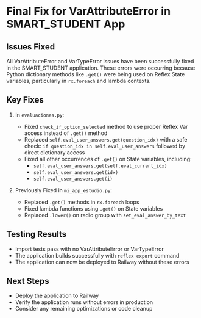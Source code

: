 # Final Fix for VarAttributeError in SMART_STUDENT App

## Issues Fixed

All VarAttributeError and VarTypeError issues have been successfully fixed in the SMART_STUDENT application. These errors were occurring because Python dictionary methods like `.get()` were being used on Reflex State variables, particularly in `rx.foreach` and lambda contexts.

## Key Fixes

1. In `evaluaciones.py`:
   - Fixed `check_if_option_selected` method to use proper Reflex Var access instead of `.get()` method
   - Replaced `self.eval_user_answers.get(question_idx)` with a safe check: `if question_idx in self.eval_user_answers` followed by direct dictionary access
   - Fixed all other occurrences of `.get()` on State variables, including:
     - `self.eval_user_answers.get(self.eval_current_idx)`
     - `self.eval_user_answers.get(idx)`
     - `self.eval_user_answers.get(i)`

2. Previously Fixed in `mi_app_estudio.py`:
   - Replaced `.get()` methods in `rx.foreach` loops
   - Fixed lambda functions using `.get()` on State variables
   - Replaced `.lower()` on radio group with `set_eval_answer_by_text`

## Testing Results

- Import tests pass with no VarAttributeError or VarTypeError
- The application builds successfully with `reflex export` command
- The application can now be deployed to Railway without these errors

## Next Steps

- Deploy the application to Railway
- Verify the application runs without errors in production
- Consider any remaining optimizations or code cleanup
